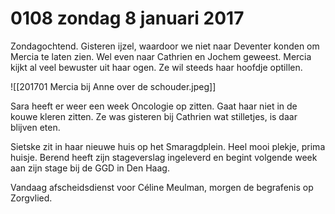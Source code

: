 # 0108 zondag 8 januari 2017
Zondagochtend. Gisteren ijzel, waardoor we niet naar Deventer konden om Mercia te laten zien. Wel even naar Cathrien en Jochem geweest. Mercia kijkt al veel bewuster uit haar ogen. Ze wil steeds haar hoofdje optillen.

![[201701 Mercia bij Anne over de schouder.jpeg]]

Sara heeft er weer een week Oncologie op zitten. Gaat haar niet in de kouwe kleren zitten. Ze was gisteren bij Cathrien wat stilletjes, is daar blijven eten.

Sietske zit in haar nieuwe huis op het Smaragdplein. Heel mooi plekje, prima huisje. Berend heeft zijn stageverslag ingeleverd en begint volgende week aan zijn stage bij de GGD in Den Haag.

Vandaag afscheidsdienst voor Céline Meulman, morgen de begrafenis op Zorgvlied.
